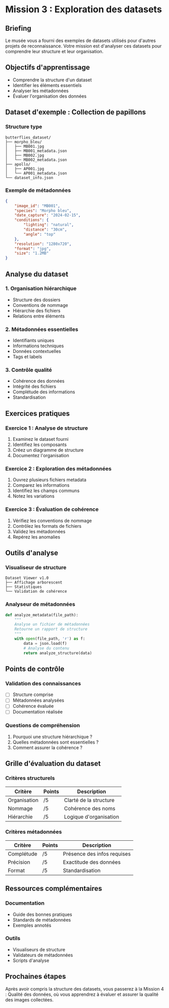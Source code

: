 # Mission 3 : Exploration des datasets

## Briefing
Le musée vous a fourni des exemples de datasets utilisés pour d'autres projets de reconnaissance. Votre mission est d'analyser ces datasets pour comprendre leur structure et leur organisation.

## Objectifs d'apprentissage
- Comprendre la structure d'un dataset
- Identifier les éléments essentiels
- Analyser les métadonnées
- Évaluer l'organisation des données

## Dataset d'exemple : Collection de papillons

### Structure type

```
butterflies_dataset/
├── morpho_bleu/
│   ├── MB001.jpg
│   ├── MB001_metadata.json
│   ├── MB002.jpg
│   └── MB002_metadata.json
├── apollo/
│   ├── AP001.jpg
│   └── AP001_metadata.json
└── dataset_info.json
```

### Exemple de métadonnées

```json
{
    "image_id": "MB001",
    "species": "Morpho bleu",
    "date_capture": "2024-02-15",
    "conditions": {
        "lighting": "natural",
        "distance": "30cm",
        "angle": "top"
    },
    "resolution": "1280x720",
    "format": "jpg",
    "size": "1.2MB"
}
```

## Analyse du dataset

### 1. Organisation hiérarchique
- Structure des dossiers
- Conventions de nommage
- Hiérarchie des fichiers
- Relations entre éléments

### 2. Métadonnées essentielles
- Identifiants uniques
- Informations techniques
- Données contextuelles
- Tags et labels

### 3. Contrôle qualité
- Cohérence des données
- Intégrité des fichiers
- Complétude des informations
- Standardisation

## Exercices pratiques

### Exercice 1 : Analyse de structure
1. Examinez le dataset fourni
2. Identifiez les composants
3. Créez un diagramme de structure
4. Documentez l'organisation

### Exercice 2 : Exploration des métadonnées
1. Ouvrez plusieurs fichiers metadata
2. Comparez les informations
3. Identifiez les champs communs
4. Notez les variations

### Exercice 3 : Évaluation de cohérence
1. Vérifiez les conventions de nommage
2. Contrôlez les formats de fichiers
3. Validez les métadonnées
4. Repérez les anomalies

## Outils d'analyse

### Visualiseur de structure

```
Dataset Viewer v1.0
├── Affichage arborescent
├── Statistiques
└── Validation de cohérence
```

### Analyseur de métadonnées

```python
def analyze_metadata(file_path):
    """
    Analyse un fichier de métadonnées
    Retourne un rapport de structure
    """
    with open(file_path, 'r') as f:
        data = json.load(f)
        # Analyse du contenu
        return analyze_structure(data)
```

## Points de contrôle

### Validation des connaissances
- [ ] Structure comprise
- [ ] Métadonnées analysées
- [ ] Cohérence évaluée
- [ ] Documentation réalisée

### Questions de compréhension
1. Pourquoi une structure hiérarchique ?
2. Quelles métadonnées sont essentielles ?
3. Comment assurer la cohérence ?

## Grille d'évaluation du dataset

### Critères structurels

| Critère | Points | Description |
|---------|---------|-------------|
| Organisation | /5 | Clarté de la structure |
| Nommage | /5 | Cohérence des noms |
| Hiérarchie | /5 | Logique d'organisation |

### Critères métadonnées

| Critère | Points | Description |
|---------|---------|-------------|
| Complétude | /5 | Présence des infos requises |
| Précision | /5 | Exactitude des données |
| Format | /5 | Standardisation |

## Ressources complémentaires

### Documentation
- Guide des bonnes pratiques
- Standards de métadonnées
- Exemples annotés

### Outils
- Visualiseurs de structure
- Validateurs de métadonnées
- Scripts d'analyse

## Prochaines étapes
Après avoir compris la structure des datasets, vous passerez à la Mission 4 : Qualité des données, où vous apprendrez à évaluer et assurer la qualité des images collectées.
